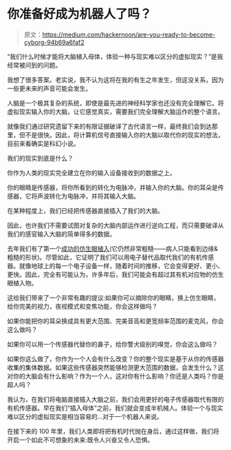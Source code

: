 # 你准备好成为机器人了吗？

> 原文：<https://medium.com/hackernoon/are-you-ready-to-become-cyborg-94b69a6faf2>

“我们什么时候才能将大脑植入母体，体验一种与现实难以区分的虚拟现实？”是我经常被问到的问题。

我想了很多答案。老实说，我不认为这将在我的有生之年发生，但这没关系，因为一些更未来的声音可能会发生。

人脑是一个极其复杂的系统，即使是最先进的神经科学家也还没有完全理解它。将虚拟现实输入你的大脑，让它感觉真实，需要我们完全理解大脑运作的整个语言。

就像我们通过研究遗留下来的有限证据破译了古代语言一样，最终我们会到达那里，但不是很快。因此，将计算机信号直接输入你的大脑以取代你的现实的想法，目前来看确实是科幻小说。

我们的现实到底是什么？

你作为人类的现实完全建立在你的输入设备接收到的数据之上。

你的眼睛是传感器，将你所看到的转化为电脉冲，并输入你的大脑。你的耳朵是传感器，它将声波转化为电脉冲，并将其输入大脑。

在某种程度上，我们已经把传感器直接插入了我们的大脑。

因此，也许我们不需要试图对复杂的大脑内部运作进行逆向工程，而只需要破译从我们的感官输入大脑的简单得多的数据。

去年我们有了第一个[成功的仿生眼植入](http://www.bbc.com/news/health-33571412)(它仍然非常粗糙——病人只能看到边缘&粗糙的形状)。尽管如此，它证明了我们可以用电子替代品取代我们的有机传感器。就像地球上的每一个电子设备一样，随着时间的推移，它会变得更好、更小、更快。因此，完全有可能认为，许多年后，我们可能会有超过其有机对应物的仿生眼植入物。

这给我们带来了一个非常有趣的提议:如果你可以摘除你的眼睛，换上仿生眼睛，给你完美的视力，夜视模式和变焦功能，你会这样做吗？

如果你能把你的耳朵换成具有更大范围、完美音高和更宽频率范围的麦克风，你会这么做吗？

如果你可以用一个传感器代替你的鼻子，给你警犬级别的嗅觉，你会这么做吗？

如果你这么做了，你作为一个人会有什么改变？你的整个现实是基于从你的传感器收集的集体数据。如果这些传感器突然能够检测更大范围的数据，会发生什么？这对你的大脑会有什么影响？作为一个人，这对你有什么影响？你还是人类吗？你是超人吗？

我认为，在我们将电脑直接插入大脑之前，我们会用更好的电子传感器取代有限的有机传感器。早在我们“插入母体”之前，我们就会变成半机械人。体验一个与现实难以区分的虚拟现实是相当容易的…对于一个机器人来说。

在接下来的 100 年里，我们人类即将把有机时代抛在身后，通过这样做，我们将开启一个如此不可想象的未来:既令人兴奋又令人恐惧。